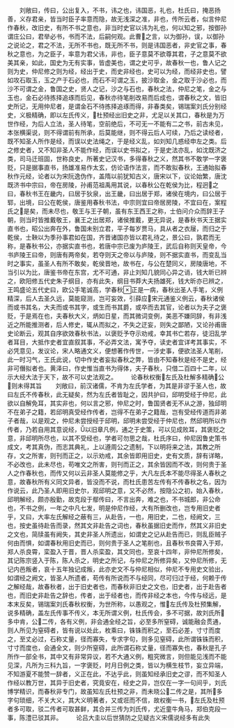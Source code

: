 <!-- { "loadSidebar": true } -->
　　刘敞曰，传曰，公出复入，不书，讳之也，讳国恶，礼也，杜氏曰，掩恶扬善，义存君亲，皆当时臣子率意而隐，故无浅深之准，非也，传所云者，似言仲尼作春秋，改旧史，有所不书之意也，非当时史官以讳为礼也，何以知之邪，按御孙谓庄公曰，君举必书，书而不法，后嗣何观。此曹之言，以为御孙，误，以御孙之说论之，君之不法，无所不书也，既无所不书，则是讳国恶者，非史官之事，春秋之意也，为之臣子，率意为君父讳，非也，臣子意莫不欲尊其君，子之意莫不欲美其亲，如此，国史为无有实事，皆虚美也，谓之史可乎，故春秋一也，鲁人记之则为史，仲尼修之则为经，经出于史，而史非经也，史可以为经，而经非史也，譬如攻石取玉，玉之产于石必也，而石不可谓之玉，披沙取金，金之取于沙必也，而沙不可谓之金，鲁国之史，贤人之记，沙之与石也，春秋之法，仲尼之笔，金之与玉也，金石必待拣择追琢而后见，春秋亦待笔削改易而后成也，谓春秋之文，皆旧史所记，无用仲尼者，是谓金石不待拣择追琢而得，非春类矣，锡瑞案刘氏分别经史，义极精确，即以左氏传义，杜预经出旧史之非，尤足以关其口，春秋是为万世作经，为后人立法，圣人待笔，空前绝后，不可无一不能有二之书，前古未见，本张横渠说，则不得谓前有所承，后莫能继，则不得云后人可续，乃后之读经者，既不知圣人所作是经，而误以史法绳之，于是经义乱，如刘知几惑经申左之类。后之修史者，又不知非圣人不能作经，而误以史书拟之，于是史法亦乱，如沈既济之类，司马迁班固，世称良史，所著史记汉书，多得春秋之义，然其书不敢学一字褒贬，只是据事直书，扬雄准易作太玄，仿论语作法言，而不敢拟春秋，王通始拟春秋作元经，论者以为宋阮逸伪作，盖隋以前犹知古义，唐宋以下，议论始繁，唐沈既济书中宗曰，帝在房陵，孙甫范祖禹用其说，以春秋公在乾侯为比，程迥之曰，春秋书王在畿内，曰居于狄泉，出王畿，曰出居于郑，诸侯在境内，曰公居于郓，出境，曰公在乾侯，唐鉴用春秋书法，中宗则宜曰帝居房陵，不宜曰在，案程氏之是矣，而未尽也，敬王与王子朝，虽有东王西王之称，士伯问介众而辞王子朝，则当时皆推戴敬王，襄王之出居郑，诸侯推戴，更无异说，是春秋书天王据实直书也，昭公出奔在外，鲁国未别立君，平子每岁贾马，具从者之衣屦，而归之于乾侯，士鞅以为季孙事君如在国，齐晋诸国亦皆以君礼待之，景公曰，孰君而无称，是春秋书公，亦据实直书也，若唐中宗已废为庐陵王，武后自称则天皇帝，今书庐陵王曰帝，则唐有两帝矣，若夺则天之帝以与庐陵，则不据实直书，而变乱当时之事实，虽圣人有所不敢矣，乾侯晋地，故书在，与公在楚同义，房陵唐地，不当引以为比，唐鉴书帝在东宫，尤不可通，非止刘知几貌同心异之诮，钱大昕已辨之，欧阳修五代史朱子纲目，亦有此失，纲目书莽大夫扬雄死，钱大昕亦已辨之，王鸣盛论五代史曰，欧公手笔诚高，学春秋正是一病，春秋出圣人手笔，义例精深，后人去圣久远，莫能窥测，岂可妄效，引薛应宋元通鉴义例云，春秋诸侯而或书其名，大夫而或书其字，或生而书其爵，或卒而去其官，论者以为夫子之褒贬，于是焉在也，夫春秋大义，炳如日星，而其微词变例，美恶不嫌同辞，有非浅近之所能推测者，后人修史，辄从而拟之，不失之迂妄，则失之鄙陋，又论孙甫唐史论断云，观其自序欲效春秋书法，以褒贬予夺示劝戒，幸其书亡若存，徒汨乱学者耳目，大抵作史者宜直叙其事，不必弄文法，寓予夺，读史者宜详考其事实，不必凭意见，发议论，宋人略通文义，便想著作传世，一涉史事，便欲法圣人笔削，此一时习气，王氏此说，切中作史者妄拟春秋之弊，皆由不知春秋是经不是史，经非可僭拟者也。黄泽曰，作史惟当直书为得体，夫子春秋，只借二百四十二年，以示大经大法于天下，故不可以史法观之。
　　论春秋权衡左氏及杜解多精确公则未得其旨
　　刘敞曰，前汉诸儒，不肯为左氏学者，为其是非谬于圣人也，故曰左氏不传春秋，此无疑矣，然为左氏者皆耻之，因共护曰，邱明受经于仲尼，此欲以自解免耳，其实非也，何以言之邪，仲尼之时，鲁国贤者无不从之游，独邱明不在弟子之籍，若邱明真受经作传者，岂得不在弟子之籍哉，岂有受经传道而非弟子者哉，以是观之，仲尼未尝授经于邱明，邱明未尝受经于仲尼也，然邱明所以作传者，乃若自用其意说经，以旧章凡例，通之于史策，可以见成败耳，其褒贬之意，非邱明所尽也，以其不受经也，学者可勿思之哉，杜氏序曰，仲尼因鲁史策书成文，考其真伪，而志其典礼，上以遵周公之遗制，下以明将来之法，其教之所存，文之所害，则刊而正之，以示劝戒，其余皆即用旧史，史有文质，辞有详略，不必改也，此未尽也，苟唯文之所害，则刊而正之，其余皆因而不改，则何贵于圣人之作春秋也，而传又何以云非圣人莫能修之乎，大凡左氏本不能尽得圣人春秋之意，故春秋所有义同文异者，皆没而不说，而杜氏患苦左传有不传春秋之名，因为作说云，此乃圣人即用旧史尔，观邱明之意，又不必然，按隐公之初，始入春秋，邱明解经，颇亦殷勤，故克段于鄢传曰，不言出奔，难之也，不书城郎，非公命也，不书之例，一年之中凡七发，明是仲尼作经，大有所删改也，岂专用旧史者乎，又曰，大率左氏解经之蔽有三，从赴告，一也，用旧史，二也，经阙文，三也，按史虽待赴告而录，然其文非赴告之词也，春秋虽据旧史而作，然其义非旧史之文也，简牍虽有阙失，其史非圣人所遗出，如谓史之记从赴告而已，则乱臣贼子何由而惧，如谓春秋用旧史而已，则何贵于圣人之笔削也，且春秋书良霄入于郑，郑人杀良霄，栾盈入于晋，晋人杀栾盈，其文同也，至哀十四年，非仲尼所修矣，其记陈宗竖入于陈，陈人杀之，明史之所记，与仲尼之所修异矣，又仲尼所修，无记内邑叛者，哀十五年独记成叛，此亦史文不与仲尼相似，仲尼不专用史文验出，如谓经之阙文，皆圣人所遗者，苟传有所说而不与经同，尽可归过于经，何赖于传之解经哉，故春秋者，出于旧史者也，而春秋非旧史之文也，旧史者，出于赴告者也，而旧史非赴告之辞也，传者，出于经者也，而传非经之本也，今传与经远，是本末反矣，锡瑞案刘氏春秋权衡，为世所称，以愚观之，惟左氏传及杜预集解，说多精确，盖左氏传事不传义，本无所谓义例，杜氏传会，多不可据，故刘氏所多中肯，公二传，各有义例，非会通全经之旨，必至多所窒碍，诚能融会贯通，则人所见为窒碍者，皆有说以处此，枚乘曰，铢铢而积之，至石必差，寸寸而度之，至丈必过，石称丈量，径而寡失，专求字句，则多见窒碍，此所谓铢铢而积，寸寸而度也，会通全文，则少所窒碍，此所谓石称丈量，径而寡失也，春秋是孔子所作一部全书，其中又有非常异议，若不大通义例，粗究微言，则但能见浅而不能见深，凡所为三科九旨，一字褒贬，时月日例之类，皆以为横生枝节，妄立异端，不知游夏不能赞一辞者，义正在此，不达乎此，则虽知经承旧史之谬，而不知圣人作经以教万世，其异于旧史者，究竟安在，经史之异，岂仅在一字一句间乎，刘氏博学精识，而春秋非专门，故虽知左氏杜预之非，而未晓公二传之是，其所多字句琐细，不关大义，其大义明著者，又或诳而不信，故权衡一书，左氏及杜预者多可取，驳二传者可取甚鲜，其合并三传为刘氏传，尤近童牛角马，郑伯克段一事，陈澧已驳其非。
　　论吕大圭以后世猜防之见疑古义宋儒说经多有此失
